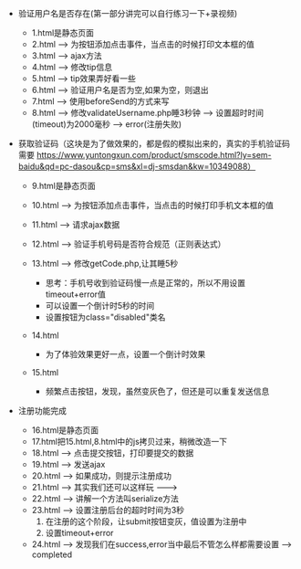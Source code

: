 - 验证用户名是否存在(第一部分讲完可以自行练习一下+录视频)
    + 1.html是静态页面
    + 2.html --> 为按钮添加点击事件，当点击的时候打印文本框的值
    + 3.html --> ajax方法
    + 4.html --> 修改tip信息
    + 5.html --> tip效果弄好看一些
    + 6.html --> 验证用户名是否为空,如果为空，则退出
    + 7.html --> 使用beforeSend的方式来写
    + 8.html --> 修改validateUsername.php睡3秒钟 --> 设置超时时间(timeout)为2000毫秒 --> error(注册失败)

- 获取验证码（这块是为了做效果的，都是假的模拟出来的，真实的手机验证码需要 https://www.yuntongxun.com/product/smscode.html?ly=sem-baidu&qd=pc-dasou&cp=sms&xl=dj-smsdan&kw=10349088）
    + 9.html是静态页面
    + 10.html --> 为按钮添加点击事件，当点击的时候打印手机文本框的值
    + 11.html --> 请求ajax数据
    + 12.html --> 验证手机号码是否符合规范（正则表达式）
    + 13.html --> 修改getCode.php,让其睡5秒
        - 思考：手机号收到验证码慢一点是正常的，所以不用设置timeout+error值
        - 可以设置一个倒计时5秒的时间
        - 设置按钮为class="disabled"类名
    + 14.html
        - 为了体验效果更好一点，设置一个倒计时效果

    + 15.html 
        - 频繁点击按钮，发现，虽然变灰色了，但还是可以重复发送信息

- 注册功能完成
    + 16.html是静态页面
    + 17.html把15.html,8.html中的js拷贝过来，稍微改造一下
    + 18.html --> 点击提交按钮，打印要提交的数据
    + 19.html --> 发送ajax
    + 20.html --> 如果成功，则提示注册成功
    + 21.html --> 其实我们还可以这样玩 ---> 
    + 22.html --> 讲解一个方法叫serialize方法
    + 23.html --> 设置注册后台的超时时间为3秒
        1. 在注册的这个阶段，让submit按钮变灰，值设置为注册中
        2. 设置timeout+error
    + 24.html --> 发现我们在success,error当中最后不管怎么样都需要设置 --> completed
